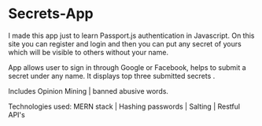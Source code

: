 # Secrets-App

I made this app just to learn Passport.js authentication in Javascript. On this site you can register and login and then you can put any secret of yours which will be visible to others without your name.




  App allows user to sign in through Google or Facebook, helps to submit a secret under any name. It displays top three submitted secrets .
  
  Includes Opinion Mining | banned abusive words.
  
  Technologies used: MERN stack | Hashing passwords | Salting | Restful API's 
